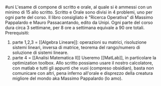 #uni 
L'esame di compone di scritto e orale, al quale si è ammessi con un minimo di 15 allo scritto. Scritto e Orale sono divisi in 4 problemi, uno per ogni parte del corso.
Il libro consigliato è "Ricerca Operativa" di Massimo Pappalardo e Mauro Passacantando, edito da Unipi.
Ogni parte del corso dura circa 3 settimane, per 8 ore a settimana equivale a 90 ore totali.
Prerequisiti:
1. parte 1,2,3 = [[Algebra Lineare]]: operazioni su matrici, risoluzione sistemi lineari, inversa di matrice, teorema del rango/numero di soluzione di sistemi lineare.
2. parte 4 = [[Analisi Matematica II]] 
Useremo [[MatLab]], in particolare la optimization toolbox.
Allo scritto possiamo usare il nostro calcolatore, con matlab e tutti gli appunti che vuoi (compreso obsidian), basta non comunicare con altri, pena inferno all'orale e disprezzo della creatura migliore del mondo aka Massimo Pappalardo (lo amo).